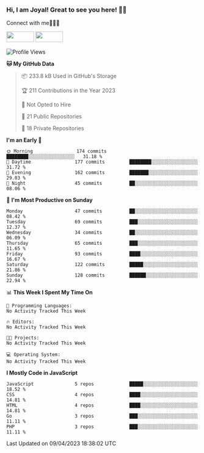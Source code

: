 ### Hi, I am Joyal! Great to see you here! 👨‍💻

Connect with me🧑🏼‍💻

[<img src="https://img.shields.io/badge/--twitter?label=Twitter&logo=Twitter&style=social"  width="72px" height="28px">](https://twitter.com/joyalDev) [<img src="https://img.shields.io/badge/--linkedin?label=LinkedIn&logo=LinkedIn&style=social"  width="72px" height="28px">](https://www.linkedin.com/in/joyal-raphel-588760191/)



<!--START_SECTION:waka-->
![Profile Views](http://img.shields.io/badge/Profile%20Views-1-blue)

**🐱 My GitHub Data** 

> 📦 233.8 kB Used in GitHub's Storage 
 > 
> 🏆 211 Contributions in the Year 2023
 > 
> 🚫 Not Opted to Hire
 > 
> 📜 21 Public Repositories 
 > 
> 🔑 18 Private Repositories 
 > 
**I'm an Early 🐤** 

```text
🌞 Morning                174 commits         ████████░░░░░░░░░░░░░░░░░   31.18 % 
🌆 Daytime                177 commits         ████████░░░░░░░░░░░░░░░░░   31.72 % 
🌃 Evening                162 commits         ███████░░░░░░░░░░░░░░░░░░   29.03 % 
🌙 Night                  45 commits          ██░░░░░░░░░░░░░░░░░░░░░░░   08.06 % 
```
📅 **I'm Most Productive on Sunday** 

```text
Monday                   47 commits          ██░░░░░░░░░░░░░░░░░░░░░░░   08.42 % 
Tuesday                  69 commits          ███░░░░░░░░░░░░░░░░░░░░░░   12.37 % 
Wednesday                34 commits          ██░░░░░░░░░░░░░░░░░░░░░░░   06.09 % 
Thursday                 65 commits          ███░░░░░░░░░░░░░░░░░░░░░░   11.65 % 
Friday                   93 commits          ████░░░░░░░░░░░░░░░░░░░░░   16.67 % 
Saturday                 122 commits         █████░░░░░░░░░░░░░░░░░░░░   21.86 % 
Sunday                   128 commits         ██████░░░░░░░░░░░░░░░░░░░   22.94 % 
```


📊 **This Week I Spent My Time On** 

```text
💬 Programming Languages: 
No Activity Tracked This Week

🔥 Editors: 
No Activity Tracked This Week

🐱‍💻 Projects: 
No Activity Tracked This Week

💻 Operating System: 
No Activity Tracked This Week
```

**I Mostly Code in JavaScript** 

```text
JavaScript               5 repos             █████░░░░░░░░░░░░░░░░░░░░   18.52 % 
CSS                      4 repos             ████░░░░░░░░░░░░░░░░░░░░░   14.81 % 
HTML                     4 repos             ████░░░░░░░░░░░░░░░░░░░░░   14.81 % 
Go                       3 repos             ███░░░░░░░░░░░░░░░░░░░░░░   11.11 % 
PHP                      3 repos             ███░░░░░░░░░░░░░░░░░░░░░░   11.11 % 
```




 Last Updated on 09/04/2023 18:38:02 UTC
<!--END_SECTION:waka-->
